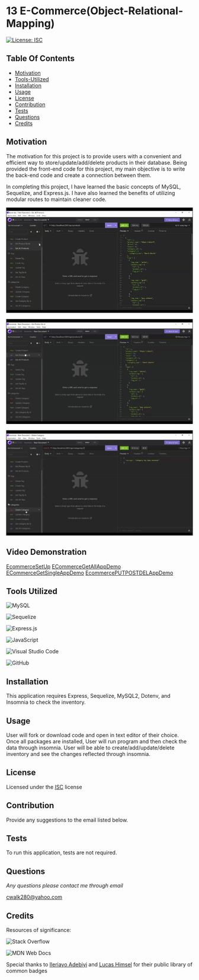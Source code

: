# 13 E-Commerce(Object-Relational-Mapping)

[![License: ISC](https://img.shields.io/badge/License-ISC-blue.svg)](https://opensource.org/licenses/ISC)

## Table Of Contents

- [Motivation](#Motivation)
- [Tools-Utilized](#Tools-Utilized)
- [Installation](#Installation)
- [Usage](#Usage)
- [License](#License)
- [Contribution](#Contribution)
- [Tests](#Tests)
- [Questions](#Questions)
- [Credits](#Credits)

## Motivation

The motivation for this project is to provide users with a convenient and efficient way to store/update/add/delete products in their database. Being provided the front-end code for this project, my main objective is to write the back-end code and create a connection between them.

In completing this project, I have learned the basic concepts of MySQL, Sequelize, and Express.js. I have also learned the benefits of utilizing modular routes to maintain cleaner code.

![ECommerceAppDemo](assets/ECommerceGetAll.gif)

![ECommerceAppDemo](assets/ECommerceGetSingle.gif)

![ECommerceAppDemo](assets/ECommercePUTPOSTDEL.gif)

## Video Demonstration

[EcommerceSetUp](https://drive.google.com/file/d/1xMe6TUwGp2FD93QDk76aAZLfDgJr5pvC/view?usp=share_link)
[ECommerceGetAllAppDemo](https://drive.google.com/file/d/1hvn0i3jMBF8zJKX9O1bo7Bucuq9FRXka/view?usp=share_link)
[ECommerceGetSingleAppDemo](https://drive.google.com/file/d/1fLsvEW7eB27IdVjoArSn8mY-lGlMLAxK/view?usp=share_link)
[EcommercePUTPOSTDELAppDemo](https://drive.google.com/file/d/100ZDGh2TyMVxuwG5m_9MYZZ9YhRmjIYm/view?usp=share_link)

## Tools Utilized

![MySQL](https://img.shields.io/badge/mysql-%2300f.svg?style=for-the-badge&logo=mysql&logoColor=white)

![Sequelize](https://img.shields.io/badge/Sequelize-52B0E7?style=for-the-badge&logo=Sequelize&logoColor=white)

![Express.js](https://img.shields.io/badge/express.js-%23404d59.svg?style=for-the-badge&logo=express&logoColor=%2361DAFB)

![JavaScript](https://img.shields.io/badge/javascript-%23323330.svg?style=for-the-badge&logo=javascript&logoColor=%23F7DF1E)

![Visual Studio Code](https://img.shields.io/badge/Visual%20Studio%20Code-0078d7.svg?style=for-the-badge&logo=visual-studio-code&logoColor=white)

![GitHub](https://img.shields.io/badge/github-%23121011.svg?style=for-the-badge&logo=github&logoColor=white)

## Installation

This application requires Express, Sequelize, MySQL2, Dotenv, and Insomnia to check the inventory.

## Usage

User will fork or download code and open in text editor of their choice. Once all packages are installed, User will run program and then check the data through insomnia. User will be able to create/add/update/delete inventory and see the changes reflected through insomnia.

## License

Licensed under the [ISC](https://opensource.org/licenses/ISC) license

## Contribution

Provide any suggestions to the email listed below.

## Tests

To run this application, tests are not required.

## Questions

_Any questions please contact me through email_

cwalk280@yahoo.com

## Credits

Resources of significance:

![Stack Overflow](https://img.shields.io/badge/-Stackoverflow-FE7A16?style=for-the-badge&logo=stack-overflow&logoColor=white)

![MDN Web Docs](https://img.shields.io/badge/MDN_Web_Docs-black?style=for-the-badge&logo=mdnwebdocs&logoColor=white)

Special thanks to [Ileriayo Adebiyi](https://github.com/Ileriayo/markdown-badges#testing) and [Lucas Himsel](https://gist.github.com/lukas-h/2a5d00690736b4c3a7ba) for their public library of common badges
